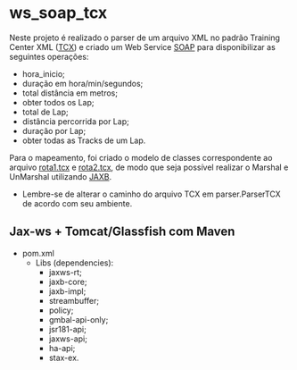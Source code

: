 # ws_soap_tcx

Neste projeto é realizado o parser de um arquivo XML no padrão Training Center XML ([TCX](https://en.wikipedia.org/wiki/Training_Center_XML)) e criado um Web Service [SOAP](https://en.wikipedia.org/wiki/SOAP) para disponibilizar as seguintes operações:

- hora_inicio;
- duração em hora/min/segundos;
- total distância em metros;
- obter todos os Lap;
- total de Lap;
- distância percorrida por Lap;
- duração por Lap;
- obter todas as Tracks de um Lap.

Para o mapeamento, foi criado o modelo de classes correspondente ao arquivo [rota1.tcx](rota1.tcx) e [rota2.tcx](rota2.tcx), de modo que seja possível realizar o Marshal e UnMarshal utilizando [JAXB](https://en.wikipedia.org/wiki/Java_Architecture_for_XML_Binding).

* Lembre-se de alterar o caminho do arquivo TCX em parser.ParserTCX de acordo com seu ambiente.

## Jax-ws + Tomcat/Glassfish com Maven

- pom.xml
	- Libs (dependencies):
		- jaxws-rt;
		- jaxb-core;
		- jaxb-impl;
		- streambuffer;
		- policy;
		- gmbal-api-only;
		- jsr181-api;
		- jaxws-api;
		- ha-api;
		- stax-ex.
		

